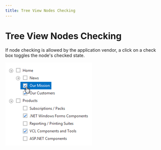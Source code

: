 ```yaml
---
title: Tree View Nodes Checking
---
```

# Tree View Nodes Checking
If node checking is allowed by the application vendor, a click on a check box toggles the node's checked state.

![TreeView_UD_Checking](../../images/Img13277.png)